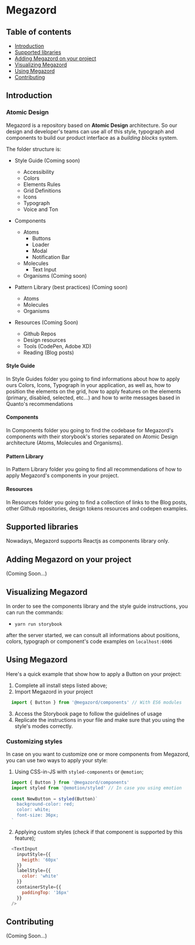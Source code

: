 # Megazord

## Table of contents

- [Introduction](#introduction)
- [Supported libraries](#supported-libraries)
- [Adding Megazord on your project](#adding-megazord-on-your-project)
- [Visualizing Megazord](#visualizing-megazord)
- [Using Megazord](#using-megazord)
- [Contributing](#contributing)

## Introduction

### Atomic Design
Megazord is a repository based on **Atomic Design** architecture. So our design and developer's teams can use all of this style, typograph and components to build our product interface as a *building blocks* system.

The folder structure is:
* Style Guide (Coming soon)
  - Accessibility
  - Colors
  - Elements Rules
  - Grid Definitions
  - Icons
  - Typograph
  - Voice and Ton

* Components
    - Atoms
      - Buttons
      - Loader
      - Modal
      - Notification Bar
    - Molecules
      - Text Input
    - Organisms (Coming soon)

* Pattern Library (best practices) (Coming soon)
  - Atoms
  - Molecules
  - Organisms

* Resources (Coming Soon)
  - Github Repos
  - Design resources
  - Tools (CodePen, Adobe XD)
  - Reading (Blog posts)

#### Style Guide

In Style Guides folder you going to find informations about how to apply ours Colors, Icons, Typograph in your application, as well as, how to position the elements on the grid, how to apply features on the elements (primary, disabled, selected, etc...) and how to write messages based in Quanto's recommendations

#### Components

In Components folder you going to find the codebase for Megazord's components with their storybook's  stories separated on Atomic Design architecture (Atoms, Molecules and Organisms).

#### Pattern Library

In Pattern Library folder you going to find all recommendations of how to apply Megazord's components in your project.

#### Resources

In Resources folder you going to find a collection of links to the Blog posts, other Github repositories, design tokens resources and codepen examples.

## Supported libraries
Nowadays, Megazord supports Reactjs as components library only.

## Adding Megazord on your project
(Coming Soon...)

## Visualizing Megazord

In order to see the components library and the style guide instructions, you can run the commands:

- `yarn run storybook`

after the server started, we can consult all informations about positions, colors, typograph or component's code examples on `localhost:6006`

## Using Megazord

Here's a quick example that show how to apply a Button on your project:

1. Complete all install steps listed above;
2. Import Megazord in your project 
  ```javascript
    import { Button } from '@megazord/components' // With ES6 modules
  ```
3. Access the Storybook page to follow the guidelines of usage
4. Replicate the instructions in your file and make sure that you using the style's modes correctly.

### Customizing styles

In case on you want to customize one or more components from Megazord, you can use two ways to apply your style:

1. Using CSS-in-JS with `styled-components` or `@emotion`;
```javascript
  import { Button } from '@megazord/components'
  import styled from '@emotion/styled' // In case you using emotion 
  
  const NewButton = styled(Button)`
    background-color: red;
    color: white;
    font-size: 36px;
  `
```
2. Applying custom styles (check if that component is supported by this feature);
```javascript
  <TextInput 
    inputStyle={{
      heigth: '60px'
    }}
    labelStyle={{
      color: 'white'
    }}
    containerStyle={{
      paddingTop: '16px'
    }}
  />
```

## Contributing
(Coming Soon...)